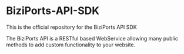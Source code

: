 BiziPorts-API-SDK
=================

This is the official repository for the BiziPorts API SDK

The BiziPorts API is a RESTful based WebService allowing many public methods to add custom functionality to your website.

